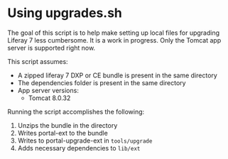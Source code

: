 # Using upgrades.sh

The goal of this script is to help make setting up local files for upgrading Liferay 7 less cumbersome. It is a work in progress. Only the Tomcat app server is supported right now.

This script assumes: 
- A zipped liferay 7 DXP or CE bundle is present in the same directory
- The dependencies folder is present in the same directory
- App server versions:
  - Tomcat 8.0.32
  
Running the script accomplishes the following:
  1. Unzips the bundle in the directory
  2. Writes portal-ext to the bundle
  3. Writes to portal-upgrade-ext in `tools/upgrade`
  4. Adds necessary dependencies to `lib/ext`

